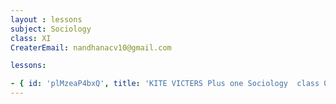 ```yaml
--- 
layout : lessons 
subject: Sociology
class: XI
CreaterEmail: nandhanacv10@gmail.com

lessons: 

- { id: 'plMzeaP4bxQ', title: 'KITE VICTERS Plus one Sociology  class 01 (First Bell-ഫസ്റ്റ് ബെല്‍)' }
---
```

